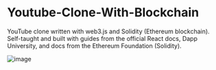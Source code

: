 # Youtube-Clone-With-Blockchain
YouTube clone written with web3.js and Solidity (Ethereum blockchain). Self-taught and built with guides from the official React docs, Dapp University, and docs from the Ethereum Foundation (Solidity).

![image](https://github.com/Shobanajeevarathinam/Youtube-Clone-With-Blockchain/assets/91330752/17ff3bb2-c21b-4bb0-ac2c-131d1fa91f66)

